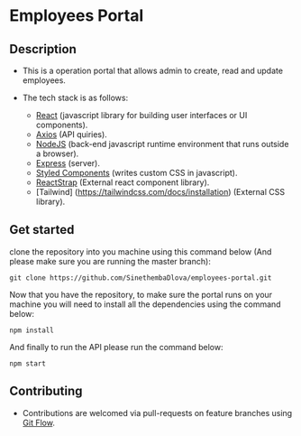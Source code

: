# Employees Portal

## Description

* This is a operation portal that allows admin to create, read and update employees.
* The tech stack is as follows:

    - [React](https://reactjs.org/) (javascript library for building user interfaces or UI components).
    - [Axios](https://www.npmjs.com/package/axios) (API quiries).
    - [NodeJS](https://nodejs.org/) (back-end javascript runtime environment that runs outside a browser).
    - [Express](https://expressjs.com/) (server).
    - [Styled Components](https://www.styled-components.com/) (writes custom CSS in javascript).
    - [ReactStrap](https://reactstrap.github.io/?path=/docs/home-installation--page) (External react component library).
    - [Tailwind] (https://tailwindcss.com/docs/installation) (External CSS library).

## Get started

clone the repository into you machine using this command below (And please make sure you are running the master branch):
```
git clone https://github.com/SinethembaDlova/employees-portal.git
```

Now that you have the repository, to make sure the portal runs on your machine you will need to install all the dependencies using the command below: 

```
npm install
```

And finally to run the API please run the command below:
```
npm start
```

## Contributing

* Contributions are welcomed via pull-requests on feature branches using [Git Flow](https://danielkummer.github.io/git-flow-cheatsheet/).